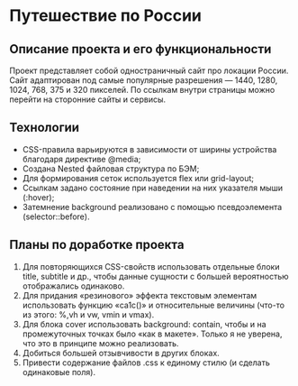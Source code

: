 # Путешествие по России


## Описание проекта и его функциональности
Проект представляет собой одностраничный сайт про локации России. Сайт адаптирован под самые популярные разрешения — 1440, 1280, 1024, 768, 375 и 320 пикселей. По ссылкам внутри страницы можно перейти на сторонние сайты и сервисы.


## Технологии

*	CSS-правила варьируются в зависимости от ширины устройства благодаря директиве @media;
*	Создана Nested файловая структура по БЭМ;
*	Для формирования сеток используется flex или grid-layout;
*	Ссылкам задано состояние при наведении на них указателя мыши (:hover);
*	Затемнение background реализовано с помощью псевдоэлемента (selector::before).


## Планы по доработке проекта

1.	Для повторяющихся CSS-свойств использовать отдельные блоки title, subtitle и др., чтобы данные сущности с большей вероятностью отображались одинаково.
2.	Для придания «резинового» эффекта текстовым элементам использовать функцию «са1с()» и относительные величины (что-то из этого: %,vh и vw, vmin и vmax).
3.	Для блока cover использовать background: contain, чтобы и на промежуточных точках было «как в макете». Только я не уверена, что это в принципе можно реализовать.
4.	Добиться большей отзывчивости в других блоках.
5.	Привести содержание файлов .css к единому стилю (и сделать одинаковые поля).

